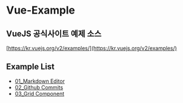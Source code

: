 # Vue-Example

## VueJS 공식사이트 예제 소스
[https://kr.vuejs.org/v2/examples/](https://kr.vuejs.org/v2/examples/)

## Example List
- [01_Markdown Editor](https://github.com/yonghap/Vue-example/tree/master/01_Markdown%20Editor)
- [02_Github Commits](https://github.com/yonghap/Vue-example/tree/master/02_Github%20Commits)
- [03_Grid Component](https://github.com/yonghap/Vue-example/tree/master/03_Grid%20Component)
